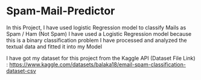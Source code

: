 # Spam-Mail-Predictor
In this Project, I have used logistic Regression model to classify Mails as Spam / Ham (Not Spam)
I have used a Logistic Regression model because this is a binary classification problem
I have processed and analyzed the textual data and fitted it into my Model

I have got my dataset for this project from the Kaggle API (Dataset File Link) : https://www.kaggle.com/datasets/balaka18/email-spam-classification-dataset-csv


